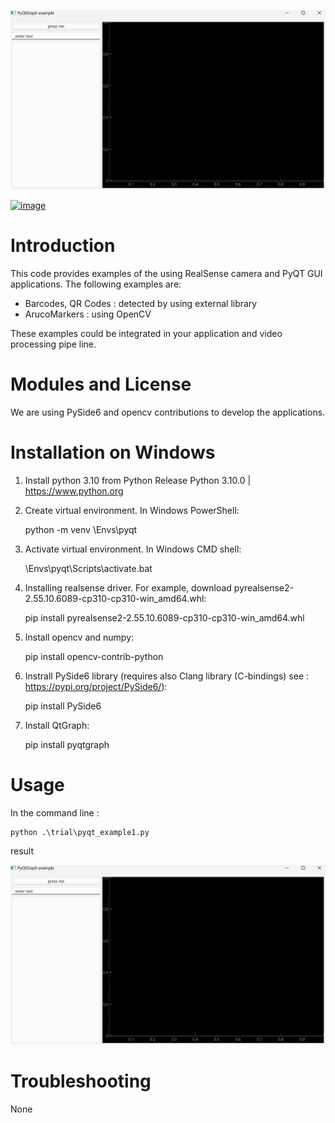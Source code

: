 ![](doc/example1.png)

[![image](https://img.shields.io/pypi/v/scikit-spatial.svg)](https://pypi.python.org/pypi/scikit-spatial)


# Introduction

This code provides examples of the using RealSense camera and PyQT GUI applications.
The following examples are:

-   Barcodes, QR Codes : detected by using  external library
-   ArucoMarkers : using OpenCV

These examples could be integrated in your application and video processing pipe line.


# Modules and License

We are using PySide6 and opencv contributions to develop the applications.


# Installation on Windows

1. Install python 3.10 from Python Release Python 3.10.0 | <https://www.python.org>

2. Create virtual environment. In Windows PowerShell:

    python -m venv <your path>\Envs\pyqt

3. Activate virtual environment. In Windows CMD shell:

    <your path>\Envs\pyqt\Scripts\activate.bat

4. Installing realsense driver. For example, download pyrealsense2-2.55.10.6089-cp310-cp310-win_amd64.whl:

    pip install pyrealsense2-2.55.10.6089-cp310-cp310-win_amd64.whl

5. Install opencv and numpy:

    pip install opencv-contrib-python

6. Instrall PySide6 library (requires also Clang library (C-bindings) see : https://pypi.org/project/PySide6/):

    pip install PySide6

7. Install QtGraph:

    pip install  pyqtgraph



# Usage

In the command line : 
```
python .\trial\pyqt_example1.py

```
result 

![](doc/example1.png)

# Troubleshooting

None